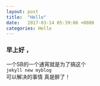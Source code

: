 ```yaml
---
layout: post
title:  "Hello"
date:   2017-03-14 05:39:06 +0800
categories: Hello
---
```


### 早上好 ， 
一个SB的一个通宵就是为了搞这个  
``` jekyll new myblog ```  
可以解决的事情   真是醉了！